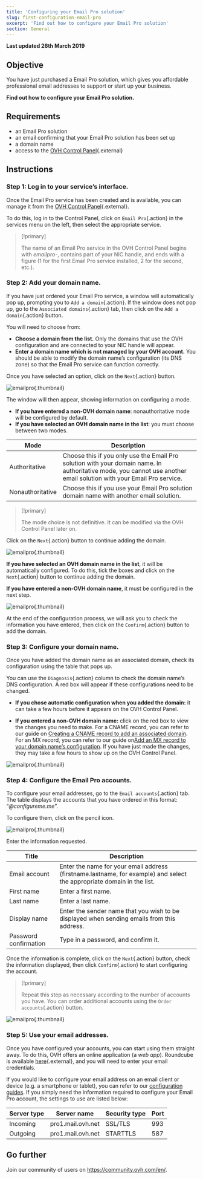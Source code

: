 ```yaml
---
title: 'Configuring your Email Pro solution'
slug: first-configuration-email-pro
excerpt: 'Find out how to configure your Email Pro solution'
section: General
---
```


**Last updated 26th March 2019**

## Objective

You have just purchased a Email Pro solution, which gives you affordable professional email addresses to support or start up your business.

**Find out how to configure your Email Pro solution.**

## Requirements

- an Email Pro solution
- an email confirming that your Email Pro solution has been set up
- a domain name
- access to the [OVH Control Panel](https://ca.ovh.com/auth/?action=gotomanager){.external}

## Instructions

### Step 1: Log in to your service’s interface.

Once the Email Pro service has been created and is available, you can manage it from the [OVH Control Panel](https://ca.ovh.com/auth/?action=gotomanager){.external}.

To do this, log in to the Control Panel, click on `Email Pro`{.action} in the services menu on the left, then select the appropriate service.

> [!primary]
>
> The name of an Email Pro service in the OVH Control Panel begins with *emailpro-*, contains part of your NIC handle, and ends with a figure (1 for the first Email Pro service installed, 2 for the second, etc.).
>

### Step 2: Add your domain name.

If you have just ordered your Email Pro service, a window will automatically pop up, prompting you to `Add a domain`{.action}. If the window does not pop up, go to the `Associated domains`{.action} tab, then click on the `Add a domain`{.action} button.

You will need to choose from:

- **Choose a domain from the list.** Only the domains that use the OVH configuration and are connected to your NIC handle will appear.
- **Enter a domain name which is not managed by your OVH account.** You should be able to modify the domain name’s configuration (its DNS zone) so that the Email Pro service can function correctly.

Once you have selected an option, click on the `Next`{.action} button.

![emailpro](images/first_config_email_pro_add_domain.png){.thumbnail}

The window will then appear, showing information on configuring a mode.

- **If you have entered a non-OVH domain name**: nonauthoritative mode will be configured by default.
- **If you have selected an OVH domain name in the list**: you must choose between two modes.

|Mode|Description|
|---|---|
|Authoritative|Choose this if you only use the Email Pro solution with your domain name. In authoritative mode, you cannot use another email solution with your Email Pro service.|
|Nonauthoritative|Choose this if you use your Email Pro solution domain name with another email solution.| 

> [!primary]
>
> The mode choice is not definitive. It can be modified via the OVH Control Panel later on.
>

Click on the `Next`{.action} button to continue adding the domain.

![emailpro](images/first_config_email_pro_add_domain_step2.png){.thumbnail}

**If you have selected an OVH domain name in the list**, it will be automatically configured. To do this, tick the boxes and click on the `Next`{.action} button to continue adding the domain.

**If you have entered a non-OVH domain name**, it must be configured in the next step.

![emailpro](images/first_config_email_pro_add_domain_step3.png){.thumbnail}

At the end of the configuration process, we will ask you to check the information you have entered, then click on the `Confirm`{.action} button to add the domain.

### Step 3: Configure your domain name.

Once you have added the domain name as an associated domain, check its configuration using the table that pops up.

You can use the `Diagnosis`{.action} column to check the domain name’s DNS configuration. A red box will appear if these configurations need to be changed.

- **If you chose automatic configuration when you added the domain:** it can take a few hours before it appears on the OVH Control Panel.

- **If you entered a non-OVH domain name:** click on the red box to view the changes you need to make. For a CNAME record, you can refer to our guide on [ Creating a CNAME record to add an associated domain](https://docs.ovh.com/gb/en/microsoft-collaborative-solutions/exchange_20132016_how_to_add_a_cname_record/). For an MX record, you can refer to our guide on[Add an MX record to your domain name’s configuration](https://docs.ovh.com/gb/en/domains/web_hosting_configuring_mx_with_the_ovh_dns_zone/). If you have just made the changes, they may take a few hours to show up on the OVH Control Panel.

![emailpro](images/first_config_email_pro_configure_domain.png){.thumbnail}

### Step 4: Configure the Email Pro accounts.

To configure your email addresses, go to the `Email accounts`{.action} tab. The table displays the accounts that you have ordered in this format: “*@configureme.me*”.

To configure them, click on the pencil icon.

![emailpro](images/first_config_email_pro_configure_email_accounts.png){.thumbnail}

Enter the information requested.

|Title|Description|
|---|---|
|Email account|Enter the name for your email address (firstname.lastname, for example) and select the appropriate domain in the list.|
|First name|Enter a first name.|
|Last name|Enter a last name.|
|Display name|Enter the sender name that you wish to be displayed when sending emails from this address.|
|Password confirmation|Type in a password, and confirm it.| 

Once the information is complete, click on the `Next`{.action} button, check the information displayed, then click `Confirm`{.action} to start configuring the account.

> [!primary]
>
> Repeat this step as necessary according to the number of accounts you have. You can order additional accounts using the `Order accounts`{.action} button.
>

![emailpro](images/first_config_email_pro_configure_email_accounts_step2.png){.thumbnail}

### Step 5: Use your email addresses.

Once you have configured your accounts, you can start using them straight away. To do this, OVH offers an online application (a *web app*). Roundcube is available [here](https://www.ovh.co.uk/mail/){.external}, and you will need to enter your email credentials.

If you would like to configure your email address on an email client or device (e.g. a smartphone or tablet), you can refer to our [configuration guides](../). If you simply need the information required to configure your Email Pro account, the settings to use are listed below:

|Server type|Server name|Security type|Port|
|---|---|---|---|
|Incoming|pro1.mail.ovh.net|SSL/TLS|993|
|Outgoing|pro1.mail.ovh.net|STARTTLS|587|

## Go further

Join our community of users on <https://community.ovh.com/en/>.